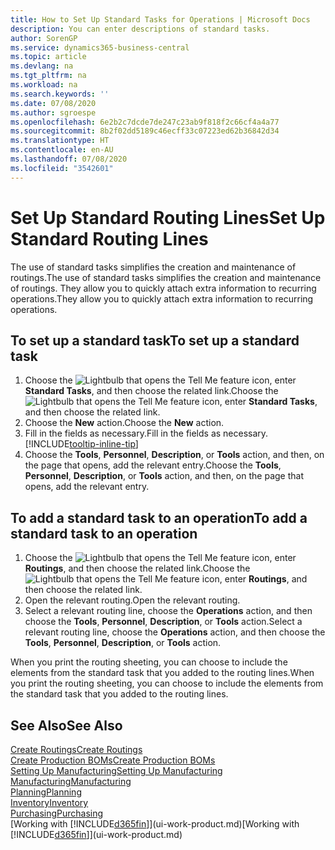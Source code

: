 ```yaml
---
title: How to Set Up Standard Tasks for Operations | Microsoft Docs
description: You can enter descriptions of standard tasks.
author: SorenGP
ms.service: dynamics365-business-central
ms.topic: article
ms.devlang: na
ms.tgt_pltfrm: na
ms.workload: na
ms.search.keywords: ''
ms.date: 07/08/2020
ms.author: sgroespe
ms.openlocfilehash: 6e2b2c7dcde7de247c23ab9f818f2c66cf4a4a77
ms.sourcegitcommit: 8b2f02dd5189c46ecff33c07223ed62b36842d34
ms.translationtype: HT
ms.contentlocale: en-AU
ms.lasthandoff: 07/08/2020
ms.locfileid: "3542601"
---
```

# <a name="set-up-standard-routing-lines"></a><span data-ttu-id="73ce8-103">Set Up Standard Routing Lines</span><span class="sxs-lookup"><span data-stu-id="73ce8-103">Set Up Standard Routing Lines</span></span>

<span data-ttu-id="73ce8-104">The use of standard tasks simplifies the creation and maintenance of routings.</span><span class="sxs-lookup"><span data-stu-id="73ce8-104">The use of standard tasks simplifies the creation and maintenance of routings.</span></span> <span data-ttu-id="73ce8-105">They allow you to quickly attach extra information to recurring operations.</span><span class="sxs-lookup"><span data-stu-id="73ce8-105">They allow you to quickly attach extra information to recurring operations.</span></span>

## <a name="to-set-up-a-standard-task"></a><span data-ttu-id="73ce8-106">To set up a standard task</span><span class="sxs-lookup"><span data-stu-id="73ce8-106">To set up a standard task</span></span>

1. <span data-ttu-id="73ce8-107">Choose the ![Lightbulb that opens the Tell Me feature](media/ui-search/search_small.png "Tell me what you want to do") icon, enter **Standard Tasks**, and then choose the related link.</span><span class="sxs-lookup"><span data-stu-id="73ce8-107">Choose the ![Lightbulb that opens the Tell Me feature](media/ui-search/search_small.png "Tell me what you want to do") icon, enter **Standard Tasks**, and then choose the related link.</span></span>
2. <span data-ttu-id="73ce8-108">Choose the **New** action.</span><span class="sxs-lookup"><span data-stu-id="73ce8-108">Choose the **New** action.</span></span>
3. <span data-ttu-id="73ce8-109">Fill in the fields as necessary.</span><span class="sxs-lookup"><span data-stu-id="73ce8-109">Fill in the fields as necessary.</span></span> [!INCLUDE[tooltip-inline-tip](includes/tooltip-inline-tip_md.md)]
4. <span data-ttu-id="73ce8-110">Choose the **Tools**, **Personnel**, **Description**, or **Tools** action, and then, on the page that opens, add the relevant entry.</span><span class="sxs-lookup"><span data-stu-id="73ce8-110">Choose the **Tools**, **Personnel**, **Description**, or **Tools** action, and then, on the page that opens, add the relevant entry.</span></span>

## <a name="to-add-a-standard-task-to-an-operation"></a><span data-ttu-id="73ce8-111">To add a standard task to an operation</span><span class="sxs-lookup"><span data-stu-id="73ce8-111">To add a standard task to an operation</span></span>

1. <span data-ttu-id="73ce8-112">Choose the ![Lightbulb that opens the Tell Me feature](media/ui-search/search_small.png "Tell me what you want to do") icon, enter **Routings**, and then choose the related link.</span><span class="sxs-lookup"><span data-stu-id="73ce8-112">Choose the ![Lightbulb that opens the Tell Me feature](media/ui-search/search_small.png "Tell me what you want to do") icon, enter **Routings**, and then choose the related link.</span></span>
2. <span data-ttu-id="73ce8-113">Open the relevant routing.</span><span class="sxs-lookup"><span data-stu-id="73ce8-113">Open the relevant routing.</span></span>
3. <span data-ttu-id="73ce8-114">Select a relevant routing line, choose the **Operations** action, and then choose the **Tools**, **Personnel**, **Description**, or **Tools** action.</span><span class="sxs-lookup"><span data-stu-id="73ce8-114">Select a relevant routing line, choose the **Operations** action, and then choose the **Tools**, **Personnel**, **Description**, or **Tools** action.</span></span>

<span data-ttu-id="73ce8-115">When you print the routing sheeting, you can choose to include the elements from the standard task that you added to the routing lines.</span><span class="sxs-lookup"><span data-stu-id="73ce8-115">When you print the routing sheeting, you can choose to include the elements from the standard task that you added to the routing lines.</span></span>

## <a name="see-also"></a><span data-ttu-id="73ce8-116">See Also</span><span class="sxs-lookup"><span data-stu-id="73ce8-116">See Also</span></span>

[<span data-ttu-id="73ce8-117">Create Routings</span><span class="sxs-lookup"><span data-stu-id="73ce8-117">Create Routings</span></span>](production-how-to-create-routings.md)  
[<span data-ttu-id="73ce8-118">Create Production BOMs</span><span class="sxs-lookup"><span data-stu-id="73ce8-118">Create Production BOMs</span></span>](production-how-to-create-production-boms.md)  
[<span data-ttu-id="73ce8-119">Setting Up Manufacturing</span><span class="sxs-lookup"><span data-stu-id="73ce8-119">Setting Up Manufacturing</span></span>](production-configure-production-processes.md)  
[<span data-ttu-id="73ce8-120">Manufacturing</span><span class="sxs-lookup"><span data-stu-id="73ce8-120">Manufacturing</span></span>](production-manage-manufacturing.md)  
[<span data-ttu-id="73ce8-121">Planning</span><span class="sxs-lookup"><span data-stu-id="73ce8-121">Planning</span></span>](production-planning.md)  
[<span data-ttu-id="73ce8-122">Inventory</span><span class="sxs-lookup"><span data-stu-id="73ce8-122">Inventory</span></span>](inventory-manage-inventory.md)  
[<span data-ttu-id="73ce8-123">Purchasing</span><span class="sxs-lookup"><span data-stu-id="73ce8-123">Purchasing</span></span>](purchasing-manage-purchasing.md)  
<span data-ttu-id="73ce8-124">[Working with [!INCLUDE[d365fin](includes/d365fin_md.md)]](ui-work-product.md)</span><span class="sxs-lookup"><span data-stu-id="73ce8-124">[Working with [!INCLUDE[d365fin](includes/d365fin_md.md)]](ui-work-product.md)</span></span>  
